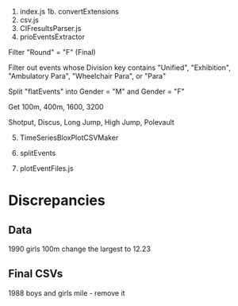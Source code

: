 

1. index.js
1b. convertExtensions
2. csv.js
3. CIFresultsParser.js
4. prioEventsExtractor

Filter "Round" = "F" (Final)

Filter out events whose Division key contains "Unified", "Exhibition", "Ambulatory Para", "Wheelchair Para", or "Para"

Split "flatEvents" into Gender = "M" and Gender = "F"

Get 100m, 400m, 1600, 3200

Shotput, Discus, Long Jump, High Jump, Polevault

5. TimeSeriesBloxPlotCSVMaker

6. splitEvents

7. plotEventFiles.js

# Discrepancies

## Data

1990 girls 100m change the largest to 12.23


## Final CSVs

1988 boys and girls mile - remove it



